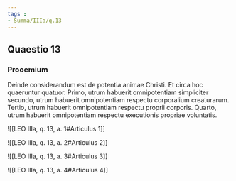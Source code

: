 ```yaml
---
tags : 
- Summa/IIIa/q.13
---
```


## Quaestio 13

### Prooemium

Deinde considerandum est de potentia animae Christi. Et circa hoc quaeruntur quatuor. Primo, utrum habuerit omnipotentiam simpliciter secundo, utrum habuerit omnipotentiam respectu corporalium creaturarum. Tertio, utrum habuerit omnipotentiam respectu proprii corporis. Quarto, utrum habuerit omnipotentiam respectu executionis propriae voluntatis.

![[LEO IIIa, q. 13, a. 1#Articulus 1]]

![[LEO IIIa, q. 13, a. 2#Articulus 2]]

![[LEO IIIa, q. 13, a. 3#Articulus 3]]

![[LEO IIIa, q. 13, a. 4#Articulus 4]]

